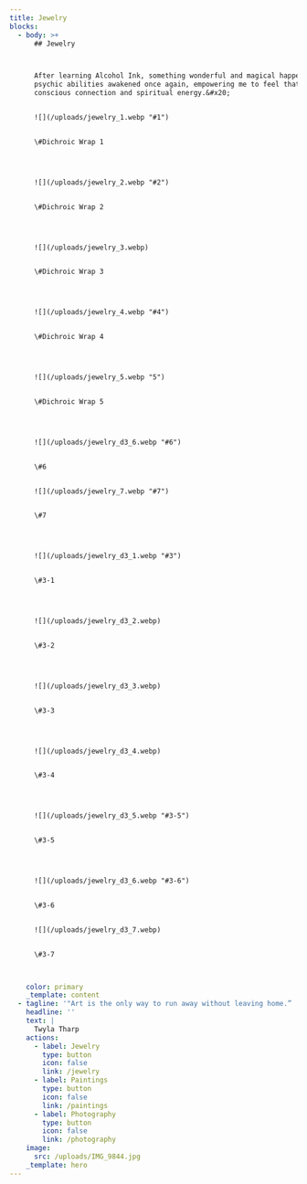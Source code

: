 ```yaml
---
title: Jewelry
blocks:
  - body: >+
      ## Jewelry



      After learning Alcohol Ink, something wonderful and magical happened! My
      psychic abilities awakened once again, empowering me to feel that cosmic
      conscious connection and spiritual energy.&#x20;


      ![](/uploads/jewelry_1.webp "#1")


      \#Dichroic Wrap 1




      ![](/uploads/jewelry_2.webp "#2")


      \#Dichroic Wrap 2




      ![](/uploads/jewelry_3.webp)


      \#Dichroic Wrap 3




      ![](/uploads/jewelry_4.webp "#4")


      \#Dichroic Wrap 4




      ![](/uploads/jewelry_5.webp "5")


      \#Dichroic Wrap 5




      ![](/uploads/jewelry_d3_6.webp "#6")


      \#6


      ![](/uploads/jewelry_7.webp "#7")


      \#7




      ![](/uploads/jewelry_d3_1.webp "#3")


      \#3-1




      ![](/uploads/jewelry_d3_2.webp)


      \#3-2




      ![](/uploads/jewelry_d3_3.webp)


      \#3-3




      ![](/uploads/jewelry_d3_4.webp)


      \#3-4




      ![](/uploads/jewelry_d3_5.webp "#3-5")


      \#3-5




      ![](/uploads/jewelry_d3_6.webp "#3-6")


      \#3-6


      ![](/uploads/jewelry_d3_7.webp)


      \#3-7



    color: primary
    _template: content
  - tagline: '"Art is the only way to run away without leaving home.” '
    headline: ''
    text: |
      Twyla Tharp
    actions:
      - label: Jewelry
        type: button
        icon: false
        link: /jewelry
      - label: Paintings
        type: button
        icon: false
        link: /paintings
      - label: Photography
        type: button
        icon: false
        link: /photography
    image:
      src: /uploads/IMG_9844.jpg
    _template: hero
---
```















